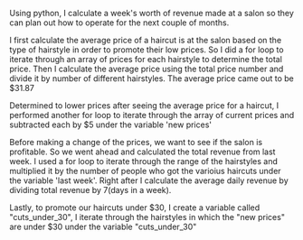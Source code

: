 Using python, I calculate a week's worth of revenue made at a salon so they can plan out how to operate for the next couple of months.

I first calculate the average price of a haircut is at the salon based on the type of hairstyle in order to promote their low prices.  So I did a for loop to iterate through an array of prices for each hairstyle to determine the total price.
Then I calculate the average price using the total price number and divide it by number of different hairstyles.  The average price came out to be $31.87

Determined to lower prices after seeing the average price for a haircut, I performed another for loop to iterate through the array of current prices and subtracted each by $5 under the variable 'new prices'

Before making a change of the prices, we want to see if the salon is profitable.  So we went ahead and calculated the total revenue from last week. I used a for loop to iterate through the range of the hairstyles and multiplied it by the number of people who got the varioius haircuts under the variable 'last week'.  Right after I calculate the average daily revenue by dividing total revenue by 7(days in a week).

Lastly, to promote our haircuts under $30, I create a variable called "cuts_under_30", I iterate through the hairstyles in which the "new prices" are under $30 under the variable "cuts_under_30"



